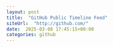 ```yaml
---
layout: post
title:  "GitHub Public Timeline Feed"
siteUrl:  "http://github.com/"
date:  2025-03-08 17:45:15+00:00
categories: github
---
```

